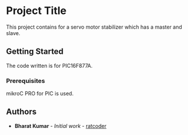 # Project Title
This project contains for a servo motor stabilizer which has a master and slave.

## Getting Started
The code written is for PIC16F877A.

### Prerequisites
mikroC PRO for PIC is used.

## Authors

* **Bharat Kumar** - *Initial work* - [ratcoder](https://github.com/ratcoder)
